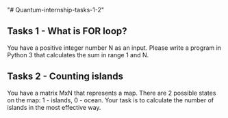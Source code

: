 "# Quantum-internship-tasks-1-2" 
## Tasks 1 - What is FOR loop?

You have a positive integer number N as an input. Please write a program in Python 3 that calculates the sum in range 1 and N.

## Tasks 2 - Counting islands

You have a matrix MxN that represents a map. There are 2 possible states on the map: 1 - islands, 0 - ocean. Your task is to calculate the number of islands in the most effective way. 

